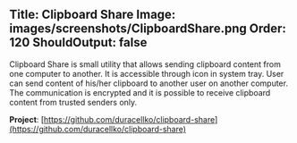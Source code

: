 Title: Clipboard Share
Image: images/screenshots/ClipboardShare.png
Order: 120
ShouldOutput: false
---
Clipboard Share is small utility that allows sending clipboard content from one computer to another. It is accessible through icon in system tray. User can send content of his/her clipboard to another user on another computer. The communication is encrypted and it is possible to receive clipboard content from trusted senders only.

**Project**: [https://github.com/duracellko/clipboard-share](https://github.com/duracellko/clipboard-share)
